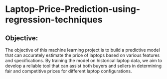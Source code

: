 # Laptop-Price-Prediction-using-regression-techniques
## Objective:
The objective of this machine learning project is to build a predictive model that can accurately estimate the price of laptops based on various features and specifications. By training the model on historical laptop data, we aim to develop a reliable tool that can assist both buyers and sellers in determining fair and competitive prices for different laptop configurations.
